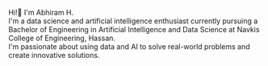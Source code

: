 
Hi!:wave: I'm Abhiram H.  
I'm a data science and artificial intelligence enthusiast currently pursuing a Bachelor of Engineering in Artificial Intelligence and Data Science at Navkis College of Engineering, Hassan.  
 I'm passionate about using data and AI to solve real-world problems and create innovative solutions.

